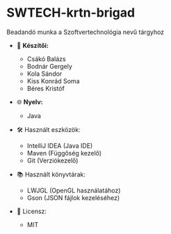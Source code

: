 # SWTECH-krtn-brigad
Beadandó munka a Szoftvertechnológia nevű tárgyhoz

- 👥 <b>Készítői: </b>

  - Csákó Balázs
  - Bodnár Gergely
  - Kola Sándor
  - Kiss Konrád Soma
  - Béres Kristóf


- 🌐 <b>Nyelv: </b>
  - Java


- 🛠️ Használt eszközök:
  - IntelliJ IDEA (Java IDE)
  - Maven         (Függőség kezelő)
  - Git           (Verziókezelő)


- 📚 Használt könyvtárak:
  - LWJGL (OpenGL használatához)
  - Gson  (JSON fájlok kezeléséhez)

 
- 📜 Licensz:
  - MIT
